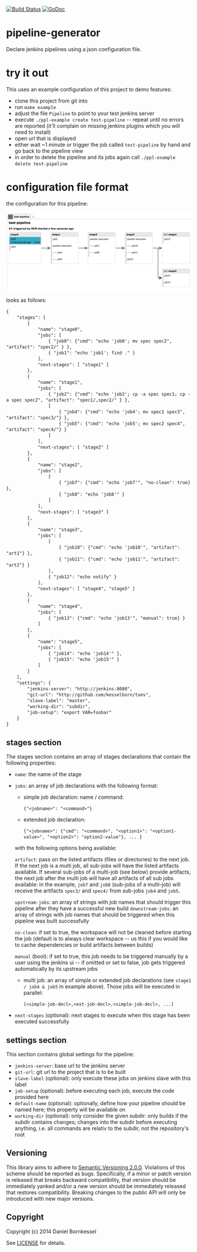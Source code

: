[![Build Status](https://travis-ci.org/soundcloud/pipeline-generator.svg)](https://travis-ci.org/soundcloud/pipeline-generator)
[![GoDoc](http://godoc.org/github.com/soundcloud/pipeline-generator?status.svg)](http://godoc.org/github.com/soundcloud/pipeline-generator)

# pipeline-generator
Declare jenkins pipelines using a json configuration file.

# try it out

This uses an example configuration of this project to demo features:

  - clone this project from git into
  - run `make example`
  - adjust the file `Pipeline` to point to your test jenkins server
  - execute `./ppl-example create test-pipeline` -- repeat until no errors are reported (it'll complain on missing jenkins plugins which you will need to install)
  - open url that is displayed
  - either wait ~1 minute or trigger the job called `test-pipeline` by hand and go back to the pipeline view
  - in order to delete the pipeline and its jobs again call `./ppl-example delete test-pipeline`

# configuration file format

the configuration for this pipeline:

![image](./example/example-config.png)

looks as follows:

    {
        "stages": [
            {
                "name": "stage0",
                "jobs": [
                    { "job0": {"cmd": "echo 'job0'; mv spec spec2", "artifact": "spec2/" } },
                    { "job1": "echo 'job1'; find ." }
                ],
                "next-stages": [ "stage1" ]
            },
            {
                "name": "stage1",
                "jobs": [
                    { "job2": {"cmd": "echo 'job2'; cp -a spec spec1; cp -a spec spec2", "artifact": "spec1/,spec2/" } },
                    [
                        { "job4": {"cmd": "echo 'job4'; mv spec1 spec3", "artifact": "spec3/"} },
                        { "job5": {"cmd": "echo 'job5'; mv spec2 spec4", "artifact": "spec4/"} }
                    ]
                ],
                "next-stages": [ "stage2" ]
            },
            {
                "name": "stage2",
                "jobs": [
                    [
                        { "job7": {"cmd": "echo 'job7'", "no-clean": true} },
                        { "job8": "echo 'job8'" }
                    ]
                ],
                "next-stages": [ "stage3" ]
            },
            {
                "name": "stage3",
                "jobs": [
                    [
                        { "job10": {"cmd": "echo 'job10'", "artifact": "art1"} },
                        { "job11": {"cmd": "echo 'job11'", "artifact": "art2"} }
                    ],
                    { "job12": "echo notify" }
                ],
                "next-stages": [ "stage4", "stage5" ]
            },
            {
                "name": "stage4",
                "jobs": [
                    { "job13": {"cmd": "echo 'job13'", "manual": true} }
                ]
            },
            {
                "name": "stage5",
                "jobs": [
                    { "job14": "echo 'job14'" },
                    { "job15": "echo 'job15'" }
                ]
            }
        ],
        "settings": {
            "jenkins-server": "http://jenkins:8080",
            "git-url": "http://github.com/kesselborn/tuev",
            "slave-label": "master",
            "working-dir": "subdir",
            "job-setup": "export VAR=foobar"
        }
    }

## stages section

The stages section contains an array of stages declarations that contain the following properties:

  - `name`: the name of the stage
  - `jobs`: an array of job declarations with the following format:
      - simple job declaration: name / command: 
       
            {"<jobname>": "<command>"}
      - extended job declaration:
       
            {"<jobname>": {"cmd": "<command>", "<option1>": "<option1-value>", "<option2>": "option2-value"}, ... }

       with the following options being available:

      `artifact`: pass on the listed artifacts (files or directories) to the next job. If the next job is a multi job, all sub-jobs will have the listed artifacts available. If several sub-jobs of a multi-job (see below) provide artifacts, the next job after the multi job will have all artifacts of all sub jobs available: in the example, `job7` and `job8` (sub-jobs of a multi-job) will receive the artifacts `spec3/` and `spec4/` from sub-jobs `job4` and `job5`.

      `upstream-jobs`: an array of strings with job names that should trigger this pipeline after they have a successful new build
      `downstream-jobs`: an array of strings with job names that should be triggered when this pipeline was built successfully

      `no-clean`: if set to true, the workspace will not be cleaned before starting the job (default is to always clear workspace -- us this if you would like to cache dependencies or build artifacts between builds)

      `manual` (bool): if set to true, this job needs to be triggered manually by a user using the jenkins ui -- if omitted or set to false, job gets triggered automatically by its upstream jobs

      - multi job: an array of simple or extended job declarations (see `stage1 / job4 & job5` in example above). Those jobs will be executed in parallel:

            [<simple-job-decl>,<ext-job-decl>,<simple-job-decl>, ...]


  - `next-stages` (optional): next stages to execute when this stage has been executed successfully


## settings section

This section contains global settings for the pipeline:

  - `jenkins-server`: base url to the jenkins server
  - `git-url`: git url to the project that is to be built
  - `slave-label` (optional): only execute these jobs on jenkins slave with this label
  - `job-setup` (optional): before executing each job, execute the code provided here
  - `default-name` (optional): optionally, define how your pipeline should be named here; this property will be available on 
  - `working-dir` (optional): only consider the given subdir: only builds if the subdir contains changes; changes into the subdir before executing anything, i.e. all commands are relativ to the subdir, not the repository's root


## Versioning
This library aims to adhere to [Semantic Versioning 2.0.0][semver]. Violations
of this scheme should be reported as bugs. Specifically, if a minor or patch
version is released that breaks backward compatibility, that version should be
immediately yanked and/or a new version should be immediately released that
restores compatibility. Breaking changes to the public API will only be
introduced with new major versions.

[semver]: http://semver.org/

## Copyright
Copyright (c) 2014 Daniel Bornkessel

See [LICENSE][] for details.

[license]: LICENSE.md
